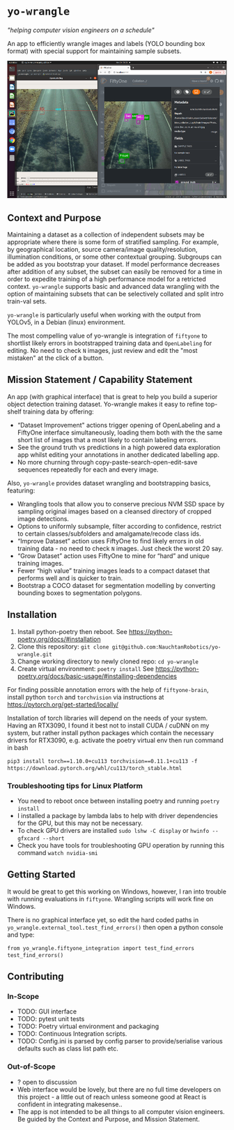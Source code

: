# `yo-wrangle` 
_"helping computer vision engineers on a schedule"_

An app to efficiently wrangle images and labels (YOLO bounding box format) with special support for maintaining sample subsets.

![Editing short listed "most mistaken annotations"](yo-wrangle-55.png)

## Context and Purpose

Maintaining a dataset as a collection of independent subsets may be appropriate where there is some form of stratified sampling. For example, by geographical location, source camera/image quality/resolution, illumination conditions, or some other contextual grouping. Subgroups can be added as you bootstrap your dataset.  If model performance decreases after addition of any subset, the subset can easily be removed for a time in order to expedite training of a high performance model for a retricted context. `yo-wrangle` supports basic and advanced data wrangling with the option of maintaining subsets that can be selectively collated and split intro train-val sets.

`yo-wrangle` is particularly useful when working with the output from YOLOv5, in a Debian (linux) environment.

The most compelling value of yo-wrangle is integration of `fiftyone` to shortlist likely errors in bootstrapped training data and `OpenLabeling` for editing. No need to check `N` images, just review and edit the "most mistaken" at the click of a button.

## Mission Statement / Capability Statement 

An app (with graphical interface) that is great to help you build a superior object detection training dataset. Yo-wrangle makes it easy to refine top-shelf training data by offering:

* “Dataset Improvement" actions trigger opening of OpenLabeling and a FiftyOne interface simultaneously, loading them both with the the same short list of images that a most likely to contain labeling errors. 
* See the ground truth vs predictions in a high powered data exploration app whilst editing your annotations in another dedicated labelling app. 
* No more churning through copy-paste-search-open-edit-save sequences repeatedly for each and every image. 

Also, `yo-wrangle` provides dataset wrangling and bootstrapping basics, featuring:
* Wrangling tools that allow you to conserve precious NVM SSD space by sampling original images based on a cleansed directory of cropped image detections. 
* Options to uniformly subsample, filter according to confidence, restrict to certain classes/subfolders and amalgamate/recode class ids. 
* “Improve Dataset” action uses FiftyOne to find likely errors in old training data - no need to check `N` images. Just check the worst 20 say.  
* “Grow Dataset” action uses FiftyOne to mine for “hard” and unique training images. 
* Fewer “high value” training images leads to a compact dataset that performs well and is quicker to train. 
* Bootstrap a COCO dataset for segmentation modelling by converting bounding boxes to segmentation polygons.

## Installation

1. Install python-poetry then reboot. See https://python-poetry.org/docs/#installation
2. Clone this repository:  `git clone git@github.com:NauchtanRobotics/yo-wrangle.git`
3. Change working directory to newly cloned repo: `cd yo-wrangle`
4. Create virtual environment:  `poetry install` See https://python-poetry.org/docs/basic-usage/#installing-dependencies

For finding possible annotation errors with the help of `fiftyone-brain`, install python `torch` and `torchvision`
via instructions at https://pytorch.org/get-started/locally/

Installation of torch libraries will depend on the needs of your system. Having an RTX3090, I found
it best not to install CUDA / cuDNN on my system, but rather install python packages which contain
the necessary drivers for RTX3090, e.g. activate the poetry virtual env then run command in bash
```
pip3 install torch==1.10.0+cu113 torchvision==0.11.1+cu113 -f https://download.pytorch.org/whl/cu113/torch_stable.html
```

### Troubleshooting tips for Linux Platform

* You need to reboot once between installing poetry and running `poetry install`
* I installed a package by lambda labs to help with driver dependencies for the GPU, but this may not be necessary. 
* To check GPU drivers are installed `sudo lshw -C display` or `hwinfo --gfxcard --short`
* Check you have tools for troubleshooting GPU operation by running this command `watch nvidia-smi`

## Getting Started

It would be great to get this working on Windows, however, I ran into trouble with running evaluations in `fiftyone`. 
Wrangling scripts will work fine on Windows.

There is no graphical interface yet, so edit the hard coded paths in `yo_wrangle.external_tool.test_find_errors()` then open a python console and type:
```
from yo_wrangle.fiftyone_integration import test_find_errors
test_find_errors()
```


## Contributing

### In-Scope
* TODO: GUI interface
* TODO: pytest unit tests
* TODO: Poetry virtual environment and packaging
* TODO: Continuous Integration scripts.
* TODO: Config.ini is parsed by config parser to provide/serialise various defaults such as class list path etc.

### Out-of-Scope
* ? open to discussion
* Web interface would be lovely, but there are no full time developers on this project - a little out of reach unless someone good at React is confident in integrating makesense..
* The app is not intended to be all things to all computer vision engineers. Be guided by the Context and Purpose, and Mission Statement.
